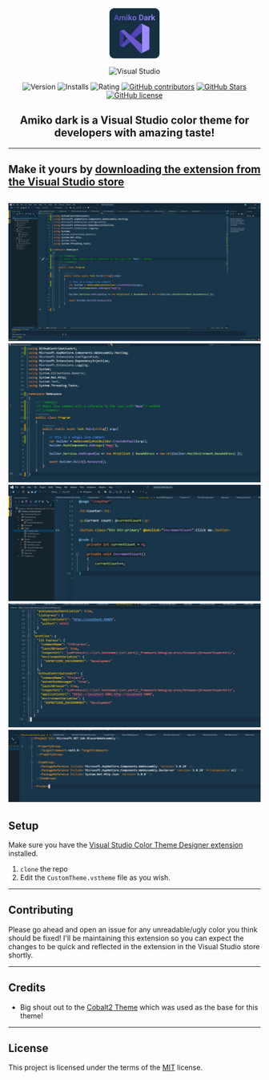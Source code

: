 <div align="center"> 

<img src="./images/logo.png" alt="drawing" width="100px"/>

![Visual Studio](https://img.shields.io/badge/Visual%20Studio-5C2D91.svg?style=for-the-badge&logo=visual-studio&logoColor=white)

![Version](https://badgen.net/vs-marketplace/v/AmichaiMantinband.amikodark) ![Installs](https://badgen.net/vs-marketplace/i/AmichaiMantinband.amikodark) ![Rating](https://badgen.net/vs-marketplace/rating/AmichaiMantinband.amikodark)
[![GitHub contributors](https://img.shields.io/github/contributors/mantinband/amiko-dark)](https://GitHub.com/mantinband/amiko-dark/graphs/contributors/) [![GitHub Stars](https://img.shields.io/github/stars/mantinband/amiko-dark.svg)](https://github.com/mantinband/amiko-dark/stargazers) [![GitHub license](https://img.shields.io/github/license/mantinband/amiko-dark)](https://github.com/mantinband/amiko-dark/blob/main/LICENSE)
## Amiko dark is a Visual Studio color theme for developers with amazing taste!

</div>

---

## Make it yours by [downloading the extension from the Visual Studio store](https://marketplace.visualstudio.com/items?itemName=AmichaiMantinband.amikodark)

![c-sharp example](./images/c-sharp.png)
![close up of the c-sharp example](./images/c-sharp-close-up.png)
![razor example](./images/razor.png)
![json example](./images/json.png)
![csproj example](./images/csproj.png)
---

## Setup

Make sure you have the [Visual Studio Color Theme Designer extension](https://marketplace.visualstudio.com/items?itemName=ms-madsk.ColorThemeDesigner) installed.

1. `clone` the repo
2. Edit the `CustomTheme.vstheme` file as you wish.

---

## Contributing

Please go ahead and open an issue for any unreadable/ugly color you think should be fixed!
I'll be maintaining this extension so you can expect the changes to be quick and reflected in the extension in the Visual Studio store shortly.

---

## Credits

- Big shout out to the [Cobalt2 Theme](https://marketplace.visualstudio.com/items?itemName=SIBA.Cobalt2Theme) which was used as the base for this theme!

---

## License

This project is licensed under the terms of the [MIT](https://github.com/mantinband/amiko-dark/blob/main/LICENSE) license.